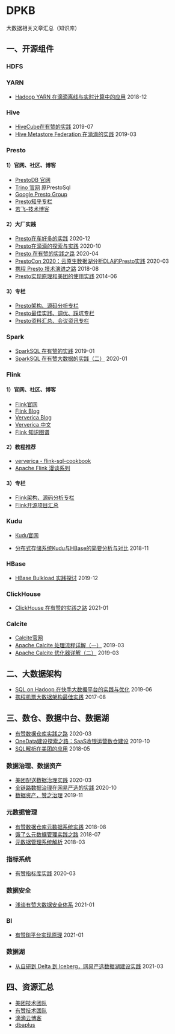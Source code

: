 # DPKB
大数据相关文章汇总（知识库）






## 一、开源组件

### HDFS


### YARN
- [Hadoop YARN 在滴滴离线与实时计算中的应用](https://blog.didiyun.com/index.php/2018/12/11/hadoop-yarn/)    2018-12


### Hive
- [HiveCube在有赞的实践](https://tech.youzan.com/cube/)    2019-07
- [Hive Metastore Federation 在滴滴的实践](https://blog.didiyun.com/index.php/2019/03/25/hive-metastore-federation/)    2019-03



### Presto

#### 1）官网、社区、博客
- [PrestoDB 官网](https://prestodb.io/)
- [Trino 官网](https://trino.io/)     原PrestoSql
- [Google Presto Group](https://groups.google.com/g/presto-users)
- [Presto知乎专栏](https://www.zhihu.com/column/presto-cn)
- [若飞-技术博客](http://armsword.com/archives/)


#### 2）大厂实践
- [Presto在车好多的实践](https://mp.weixin.qq.com/s/Bmqv54sVZgTqQ82I_RfmsA)    2020-12
- [Presto在滴滴的探索与实践](https://zhuanlan.zhihu.com/p/266162270)    2020-10
- [Presto 在有赞的实践之路](https://tech.youzan.com/presto-zai-you-zan-de-shi-jian-zhi-lu/)    2020-04
- [PrestoCon 2020：云原生数据湖分析DLA的Presto实践](https://zhuanlan.zhihu.com/p/260784762)    2020-03
- [携程 Presto 技术演进之路](https://zhuanlan.zhihu.com/p/41538472)    2018-08
- [Presto实现原理和美团的使用实践](https://tech.meituan.com/2014/06/16/presto.html)    2014-06


#### 3）专栏
- [Presto架构、源码分析专栏](columns/Presto架构、源码分析专栏.md)
- [Presto最佳实践、调优、踩坑专栏](columns/Presto最佳实践、调优、踩坑专栏.md)
- [Presto资料汇总、会议资讯专栏](columns/Presto资料汇总、会议资讯专栏.md)





### Spark
- [SparkSQL 在有赞的实践](https://tech.youzan.com/sparksql-in-youzan/)    2019-01
- [SparkSQL 在有赞大数据的实践（二）](https://tech.youzan.com/sparksql-in-youzan-2/)    2020-01







### Flink
#### 1）官网、社区、博客
- [Flink官网](https://flink.apache.org/)
- [Flink Blog](https://flink.apache.org/blog/)
- [Ververica Blog](https://www.ververica.com/blog?hsLang=en) 
- [Ververica 中文](https://ververica.cn/developers-resources/)
- [Flink 知识图谱](https://ververica.cn/wp-content/uploads/2020/03/Apache-Flink-Stateful-Computations-over-Data-Streams.pdf)


#### 2）教程推荐
- [ververica - flink-sql-cookbook](https://github.com/ververica/flink-sql-cookbook/)
- [Apache Flink 漫谈系列](columns/Apache%20Flink%20漫谈系列.md)


#### 3）专栏
- [Flink架构、源码分析专栏](columns/Flink架构、源码分析专栏.md)
- [Flink开源项目汇总](columns/Flink开源项目汇总.md)










### Kudu
- [Kudu官网](https://kudu.apache.org/)

- [分布式存储系统Kudu与HBase的简要分析与对比](https://sq.163yun.com/blog/article/198870236065431552)    2018-11






### HBase
- [HBase Bulkload 实践探讨](https://tech.youzan.com/hbase-bulkloadshi-practice/)    2019-12




### ClickHouse

- [ClickHouse 在有赞的实践之路](https://tech.youzan.com/clickhouse-zai-you-zan-de-shi-jian-zhi-lu/)    2021-01



### Calcite
- [Calcite官网](http://calcite.incubator.apache.org/)
- [Apache Calcite 处理流程详解（一）](https://matt33.com/2019/03/07/apache-calcite-process-flow/)    2019-03
- [Apache Calcite 优化器详解（二）](https://matt33.com/2019/03/17/apache-calcite-planner/)    2019-03




## 二、大数据架构
- [SQL on Hadoop 在快手大数据平台的实践与优化](https://www.infoq.cn/article/BN9cJjg1t-QSWE6fqkoR)    2019-06
- [携程机票大数据架构最佳实践](https://dbaplus.cn/news-73-1420-1.html)    2017-08








## 三、数仓、数据中台、数据湖
- [有赞数据仓库实践之路](https://tech.youzan.com/dw-in-youzan/)    2020-03
- [OneData建设探索之路：SaaS收银运营数仓建设](https://tech.meituan.com/2019/10/17/meituan-saas-data-warehouse.html)    2019-10
- [SQL解析在美团的应用](https://tech.meituan.com/2018/05/20/sql-parser-used-in-mtdp.html)    2018-05

### 数据治理、数据资产
- [美团配送数据治理实践](https://tech.meituan.com/2020/03/12/delivery-data-governance.html)    2020-03
- [全链路数据治理在网易严选的实践](https://www.infoq.cn/article/FOV6aEWRGNOfhD91YVcr)    2020-10
- [数据资产，赞之治理](https://tech.youzan.com/shu-ju-zi-chan-zan-zhi-zhi-li/)    2019-11


### 元数据管理
- [有赞数据仓库元数据系统实践](https://tech.youzan.com/youzan-metadata/)    2018-08
- [饿了么元数据管理实践之路](https://dbaplus.cn/news-73-2143-1.html)    2018-07
- [元数据管理系统解析](https://mp.weixin.qq.com/s?src=11&timestamp=1618555532&ver=3011&signature=j7T-s05mGRylTpswE-bYnmXDzbFtKd4lIoCHtDtcCJumP0JSKmxVg7iuZyu*aoZYu6ahwagxByeYoNnzIOPDsO5lVAyjrXKY3vRGLR99J9YlbW1Vlv6vtTfSOzCfeMnU&new=1)    2018-03


### 指标系统
- [有赞指标库实践](https://tech.youzan.com/you-zan-zhi-biao-ku-shi-jian/)    2020-03


### 数据安全
- [浅谈有赞大数据安全体系](https://tech.youzan.com/you-zan-da-shu-ju-an-quan-ti-xi-jian-she-shi-jian/)    2021-01


### BI
- [有赞BI平台实现原理](https://tech.youzan.com/principle-on-bi-platform/)    2021-01


### 数据湖
- [从自研到 Delta 到 Iceberg，网易严选数据湖建设实践](https://www.infoq.cn/article/SJr7sHxxVBczcl5ArCiF)    2021-03




## 四、资源汇总
- [美团技术团队](https://tech.meituan.com/)
- [有赞技术团队](https://tech.youzan.com/)
- [滴滴云博客](https://blog.didiyun.com/)
- [dbaplus](https://dbaplus.cn/)